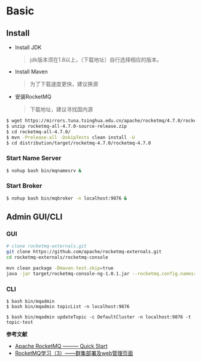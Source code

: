 # Basic

## Install
* Install JDK
  > jdk版本须在1.8以上，（下载地址）自行选择相应的版本。

* Install Maven
  > 为了下载速度更快，建议换源

* 安装RocketMQ
  > 下载地址，建议寻找国内源  

```bash
$ wget https://mirrors.tuna.tsinghua.edu.cn/apache/rocketmq/4.7.0/rocketmq-all-4.7.0-source-release.zip
$ unzip rocketmq-all-4.7.0-source-release.zip
$ cd rocketmq-all-4.7.0/
$ mvn -Prelease-all -DskipTests clean install -U
$ cd distribution/target/rocketmq-4.7.0/rocketmq-4.7.0
```

### Start Name Server
```bash
$ nohup bash bin/mqnamesrv &
```
### Start Broker
```bash
$ nohup bash bin/mqbroker -n localhost:9876 &
```

## Admin GUI/CLI
### GUI
```bash
# clone rocketmq-externals.git
git clone https://github.com/apache/rocketmq-externals.git
cd rocketmq-externals/rocketmq-console

mvn clean package -Dmaven.test.skip=true
java -jar target/rocketmq-console-ng-1.0.1.jar --rocketmq.config.namesrvAddr=localhost:9876

```
### CLI
```
$ bash bin/mqadmin
$ bash bin/mqadmin topicList -n localhost:9876

$ bash bin/mqadmin updateTopic -c DefaultCluster -n localhost:9876 -t topic-test
```

**参考文献**
* [Apache RocketMQ ——— Quick Start](http://rocketmq.apache.org/docs/quick-start/)
* [RocketMQ学习（3）——群集部署及web管理页面](https://lvjianzhao.gitee.io/lvjianzhao/2020/04/11/RocketMQ%E7%BE%A4%E9%9B%86%E9%83%A8%E7%BD%B2%E5%8F%8Aweb%E7%AE%A1%E7%90%86%E9%A1%B5%E9%9D%A2/)


